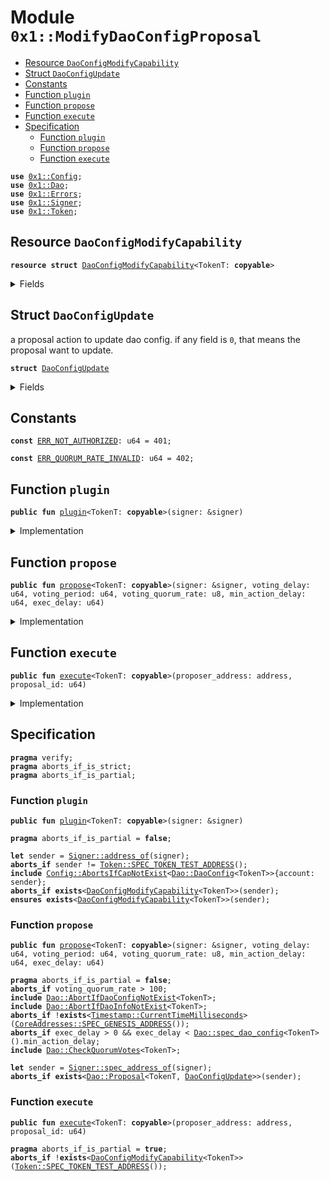 
<a name="0x1_ModifyDaoConfigProposal"></a>

# Module `0x1::ModifyDaoConfigProposal`



-  [Resource `DaoConfigModifyCapability`](#0x1_ModifyDaoConfigProposal_DaoConfigModifyCapability)
-  [Struct `DaoConfigUpdate`](#0x1_ModifyDaoConfigProposal_DaoConfigUpdate)
-  [Constants](#@Constants_0)
-  [Function `plugin`](#0x1_ModifyDaoConfigProposal_plugin)
-  [Function `propose`](#0x1_ModifyDaoConfigProposal_propose)
-  [Function `execute`](#0x1_ModifyDaoConfigProposal_execute)
-  [Specification](#@Specification_1)
    -  [Function `plugin`](#@Specification_1_plugin)
    -  [Function `propose`](#@Specification_1_propose)
    -  [Function `execute`](#@Specification_1_execute)


<pre><code><b>use</b> <a href="Config.md#0x1_Config">0x1::Config</a>;
<b>use</b> <a href="Dao.md#0x1_Dao">0x1::Dao</a>;
<b>use</b> <a href="Errors.md#0x1_Errors">0x1::Errors</a>;
<b>use</b> <a href="Signer.md#0x1_Signer">0x1::Signer</a>;
<b>use</b> <a href="Token.md#0x1_Token">0x1::Token</a>;
</code></pre>



<a name="0x1_ModifyDaoConfigProposal_DaoConfigModifyCapability"></a>

## Resource `DaoConfigModifyCapability`



<pre><code><b>resource</b> <b>struct</b> <a href="ModifyDaoConfigProposal.md#0x1_ModifyDaoConfigProposal_DaoConfigModifyCapability">DaoConfigModifyCapability</a>&lt;TokenT: <b>copyable</b>&gt;
</code></pre>



<details>
<summary>Fields</summary>


<dl>
<dt>
<code>cap: <a href="Config.md#0x1_Config_ModifyConfigCapability">Config::ModifyConfigCapability</a>&lt;<a href="Dao.md#0x1_Dao_DaoConfig">Dao::DaoConfig</a>&lt;TokenT&gt;&gt;</code>
</dt>
<dd>

</dd>
</dl>


</details>

<a name="0x1_ModifyDaoConfigProposal_DaoConfigUpdate"></a>

## Struct `DaoConfigUpdate`

a proposal action to update dao config.
if any field is <code>0</code>, that means the proposal want to update.


<pre><code><b>struct</b> <a href="ModifyDaoConfigProposal.md#0x1_ModifyDaoConfigProposal_DaoConfigUpdate">DaoConfigUpdate</a>
</code></pre>



<details>
<summary>Fields</summary>


<dl>
<dt>
<code>voting_delay: u64</code>
</dt>
<dd>

</dd>
<dt>
<code>voting_period: u64</code>
</dt>
<dd>

</dd>
<dt>
<code>voting_quorum_rate: u8</code>
</dt>
<dd>

</dd>
<dt>
<code>min_action_delay: u64</code>
</dt>
<dd>

</dd>
</dl>


</details>

<a name="@Constants_0"></a>

## Constants


<a name="0x1_ModifyDaoConfigProposal_ERR_NOT_AUTHORIZED"></a>



<pre><code><b>const</b> <a href="ModifyDaoConfigProposal.md#0x1_ModifyDaoConfigProposal_ERR_NOT_AUTHORIZED">ERR_NOT_AUTHORIZED</a>: u64 = 401;
</code></pre>



<a name="0x1_ModifyDaoConfigProposal_ERR_QUORUM_RATE_INVALID"></a>



<pre><code><b>const</b> <a href="ModifyDaoConfigProposal.md#0x1_ModifyDaoConfigProposal_ERR_QUORUM_RATE_INVALID">ERR_QUORUM_RATE_INVALID</a>: u64 = 402;
</code></pre>



<a name="0x1_ModifyDaoConfigProposal_plugin"></a>

## Function `plugin`



<pre><code><b>public</b> <b>fun</b> <a href="ModifyDaoConfigProposal.md#0x1_ModifyDaoConfigProposal_plugin">plugin</a>&lt;TokenT: <b>copyable</b>&gt;(signer: &signer)
</code></pre>



<details>
<summary>Implementation</summary>


<pre><code><b>public</b> <b>fun</b> <a href="ModifyDaoConfigProposal.md#0x1_ModifyDaoConfigProposal_plugin">plugin</a>&lt;TokenT: <b>copyable</b>&gt;(signer: &signer) {
    <b>let</b> token_issuer = <a href="Token.md#0x1_Token_token_address">Token::token_address</a>&lt;TokenT&gt;();
    <b>assert</b>(<a href="Signer.md#0x1_Signer_address_of">Signer::address_of</a>(signer) == token_issuer, <a href="Errors.md#0x1_Errors_requires_address">Errors::requires_address</a>(<a href="ModifyDaoConfigProposal.md#0x1_ModifyDaoConfigProposal_ERR_NOT_AUTHORIZED">ERR_NOT_AUTHORIZED</a>));
    <b>let</b> dao_config_modify_cap = <a href="Config.md#0x1_Config_extract_modify_config_capability">Config::extract_modify_config_capability</a>&lt;
        <a href="Dao.md#0x1_Dao_DaoConfig">Dao::DaoConfig</a>&lt;TokenT&gt;,
    &gt;(signer);
    // TODO: <b>assert</b> cap.account_address == token_issuer
    <b>let</b> cap = <a href="ModifyDaoConfigProposal.md#0x1_ModifyDaoConfigProposal_DaoConfigModifyCapability">DaoConfigModifyCapability</a> { cap: dao_config_modify_cap };
    move_to(signer, cap);
}
</code></pre>



</details>

<a name="0x1_ModifyDaoConfigProposal_propose"></a>

## Function `propose`



<pre><code><b>public</b> <b>fun</b> <a href="ModifyDaoConfigProposal.md#0x1_ModifyDaoConfigProposal_propose">propose</a>&lt;TokenT: <b>copyable</b>&gt;(signer: &signer, voting_delay: u64, voting_period: u64, voting_quorum_rate: u8, min_action_delay: u64, exec_delay: u64)
</code></pre>



<details>
<summary>Implementation</summary>


<pre><code><b>public</b> <b>fun</b> <a href="ModifyDaoConfigProposal.md#0x1_ModifyDaoConfigProposal_propose">propose</a>&lt;TokenT: <b>copyable</b>&gt;(
    signer: &signer,
    voting_delay: u64,
    voting_period: u64,
    voting_quorum_rate: u8,
    min_action_delay: u64,
    exec_delay: u64,
) {
    <b>assert</b>(voting_quorum_rate &lt;= 100, <a href="Errors.md#0x1_Errors_invalid_argument">Errors::invalid_argument</a>(<a href="ModifyDaoConfigProposal.md#0x1_ModifyDaoConfigProposal_ERR_QUORUM_RATE_INVALID">ERR_QUORUM_RATE_INVALID</a>));
    <b>let</b> action = <a href="ModifyDaoConfigProposal.md#0x1_ModifyDaoConfigProposal_DaoConfigUpdate">DaoConfigUpdate</a> {
        voting_delay,
        voting_period,
        voting_quorum_rate,
        min_action_delay,
    };
    <a href="Dao.md#0x1_Dao_propose">Dao::propose</a>&lt;TokenT, <a href="ModifyDaoConfigProposal.md#0x1_ModifyDaoConfigProposal_DaoConfigUpdate">DaoConfigUpdate</a>&gt;(signer, action, exec_delay);
}
</code></pre>



</details>

<a name="0x1_ModifyDaoConfigProposal_execute"></a>

## Function `execute`



<pre><code><b>public</b> <b>fun</b> <a href="ModifyDaoConfigProposal.md#0x1_ModifyDaoConfigProposal_execute">execute</a>&lt;TokenT: <b>copyable</b>&gt;(proposer_address: address, proposal_id: u64)
</code></pre>



<details>
<summary>Implementation</summary>


<pre><code><b>public</b> <b>fun</b> <a href="ModifyDaoConfigProposal.md#0x1_ModifyDaoConfigProposal_execute">execute</a>&lt;TokenT: <b>copyable</b>&gt;(proposer_address: address, proposal_id: u64)
<b>acquires</b> <a href="ModifyDaoConfigProposal.md#0x1_ModifyDaoConfigProposal_DaoConfigModifyCapability">DaoConfigModifyCapability</a> {
    <b>let</b> <a href="ModifyDaoConfigProposal.md#0x1_ModifyDaoConfigProposal_DaoConfigUpdate">DaoConfigUpdate</a> {
        voting_delay,
        voting_period,
        voting_quorum_rate,
        min_action_delay,
    } = <a href="Dao.md#0x1_Dao_extract_proposal_action">Dao::extract_proposal_action</a>&lt;TokenT, <a href="ModifyDaoConfigProposal.md#0x1_ModifyDaoConfigProposal_DaoConfigUpdate">DaoConfigUpdate</a>&gt;(proposer_address, proposal_id);
    <b>let</b> cap = borrow_global_mut&lt;<a href="ModifyDaoConfigProposal.md#0x1_ModifyDaoConfigProposal_DaoConfigModifyCapability">DaoConfigModifyCapability</a>&lt;TokenT&gt;&gt;(
        <a href="Token.md#0x1_Token_token_address">Token::token_address</a>&lt;TokenT&gt;(),
    );
    <a href="Dao.md#0x1_Dao_modify_dao_config">Dao::modify_dao_config</a>(
        &<b>mut</b> cap.cap,
        voting_delay,
        voting_period,
        voting_quorum_rate,
        min_action_delay,
    );
}
</code></pre>



</details>

<a name="@Specification_1"></a>

## Specification



<pre><code><b>pragma</b> verify;
<b>pragma</b> aborts_if_is_strict;
<b>pragma</b> aborts_if_is_partial;
</code></pre>



<a name="@Specification_1_plugin"></a>

### Function `plugin`


<pre><code><b>public</b> <b>fun</b> <a href="ModifyDaoConfigProposal.md#0x1_ModifyDaoConfigProposal_plugin">plugin</a>&lt;TokenT: <b>copyable</b>&gt;(signer: &signer)
</code></pre>




<pre><code><b>pragma</b> aborts_if_is_partial = <b>false</b>;
<a name="0x1_ModifyDaoConfigProposal_sender$3"></a>
<b>let</b> sender = <a href="Signer.md#0x1_Signer_address_of">Signer::address_of</a>(signer);
<b>aborts_if</b> sender != <a href="Token.md#0x1_Token_SPEC_TOKEN_TEST_ADDRESS">Token::SPEC_TOKEN_TEST_ADDRESS</a>();
<b>include</b> <a href="Config.md#0x1_Config_AbortsIfCapNotExist">Config::AbortsIfCapNotExist</a>&lt;<a href="Dao.md#0x1_Dao_DaoConfig">Dao::DaoConfig</a>&lt;TokenT&gt;&gt;{account: sender};
<b>aborts_if</b> <b>exists</b>&lt;<a href="ModifyDaoConfigProposal.md#0x1_ModifyDaoConfigProposal_DaoConfigModifyCapability">DaoConfigModifyCapability</a>&lt;TokenT&gt;&gt;(sender);
<b>ensures</b> <b>exists</b>&lt;<a href="ModifyDaoConfigProposal.md#0x1_ModifyDaoConfigProposal_DaoConfigModifyCapability">DaoConfigModifyCapability</a>&lt;TokenT&gt;&gt;(sender);
</code></pre>



<a name="@Specification_1_propose"></a>

### Function `propose`


<pre><code><b>public</b> <b>fun</b> <a href="ModifyDaoConfigProposal.md#0x1_ModifyDaoConfigProposal_propose">propose</a>&lt;TokenT: <b>copyable</b>&gt;(signer: &signer, voting_delay: u64, voting_period: u64, voting_quorum_rate: u8, min_action_delay: u64, exec_delay: u64)
</code></pre>




<pre><code><b>pragma</b> aborts_if_is_partial = <b>false</b>;
<b>aborts_if</b> voting_quorum_rate &gt; 100;
<b>include</b> <a href="Dao.md#0x1_Dao_AbortIfDaoConfigNotExist">Dao::AbortIfDaoConfigNotExist</a>&lt;TokenT&gt;;
<b>include</b> <a href="Dao.md#0x1_Dao_AbortIfDaoInfoNotExist">Dao::AbortIfDaoInfoNotExist</a>&lt;TokenT&gt;;
<b>aborts_if</b> !<b>exists</b>&lt;<a href="Timestamp.md#0x1_Timestamp_CurrentTimeMilliseconds">Timestamp::CurrentTimeMilliseconds</a>&gt;(<a href="CoreAddresses.md#0x1_CoreAddresses_SPEC_GENESIS_ADDRESS">CoreAddresses::SPEC_GENESIS_ADDRESS</a>());
<b>aborts_if</b> exec_delay &gt; 0 && exec_delay &lt; <a href="Dao.md#0x1_Dao_spec_dao_config">Dao::spec_dao_config</a>&lt;TokenT&gt;().min_action_delay;
<b>include</b> <a href="Dao.md#0x1_Dao_CheckQuorumVotes">Dao::CheckQuorumVotes</a>&lt;TokenT&gt;;
<a name="0x1_ModifyDaoConfigProposal_sender$4"></a>
<b>let</b> sender = <a href="Signer.md#0x1_Signer_spec_address_of">Signer::spec_address_of</a>(signer);
<b>aborts_if</b> <b>exists</b>&lt;<a href="Dao.md#0x1_Dao_Proposal">Dao::Proposal</a>&lt;TokenT, <a href="ModifyDaoConfigProposal.md#0x1_ModifyDaoConfigProposal_DaoConfigUpdate">DaoConfigUpdate</a>&gt;&gt;(sender);
</code></pre>



<a name="@Specification_1_execute"></a>

### Function `execute`


<pre><code><b>public</b> <b>fun</b> <a href="ModifyDaoConfigProposal.md#0x1_ModifyDaoConfigProposal_execute">execute</a>&lt;TokenT: <b>copyable</b>&gt;(proposer_address: address, proposal_id: u64)
</code></pre>




<pre><code><b>pragma</b> aborts_if_is_partial = <b>true</b>;
<b>aborts_if</b> !<b>exists</b>&lt;<a href="ModifyDaoConfigProposal.md#0x1_ModifyDaoConfigProposal_DaoConfigModifyCapability">DaoConfigModifyCapability</a>&lt;TokenT&gt;&gt;(<a href="Token.md#0x1_Token_SPEC_TOKEN_TEST_ADDRESS">Token::SPEC_TOKEN_TEST_ADDRESS</a>());
</code></pre>
